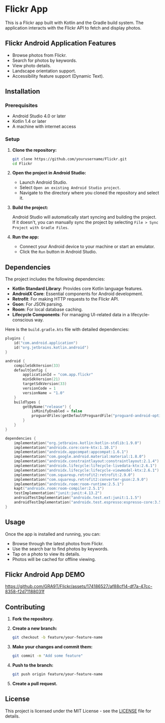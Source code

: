 
# Flickr App

This is a Flickr app built with Kotlin and the Gradle build system. The application interacts with the Flickr API to fetch and display photos.

## Flickr Android Application Features

- Browse photos from Flickr.
- Search for photos by keywords.
- View photo details.
- Landscape orientation support.
- Accessibility feature support (Dynamic Text).

## Installation

### Prerequisites

- Android Studio 4.0 or later
- Kotlin 1.4 or later
- A machine with internet access

### Setup

1. **Clone the repository:**

   ```bash
   git clone https://github.com/yourusername/Flickr.git
   cd Flickr
   ```

2. **Open the project in Android Studio:**

   - Launch Android Studio.
   - Select `Open an existing Android Studio project`.
   - Navigate to the directory where you cloned the repository and select it.

3. **Build the project:**

   Android Studio will automatically start syncing and building the project. If it doesn't, you can manually sync the project by selecting `File > Sync Project with Gradle Files`.

4. **Run the app:**

   - Connect your Android device to your machine or start an emulator.
   - Click the `Run` button in Android Studio.

## Dependencies

The project includes the following dependencies:

- **Kotlin Standard Library**: Provides core Kotlin language features.
- **AndroidX Core**: Essential components for Android development.
- **Retrofit**: For making HTTP requests to the Flickr API.
- **Gson**: For JSON parsing.
- **Room**: For local database caching.
- **Lifecycle Components**: For managing UI-related data in a lifecycle-conscious way.

Here is the `build.gradle.kts` file with detailed dependencies:

```kotlin
plugins {
    id("com.android.application")
    id("org.jetbrains.kotlin.android")
}

android {
    compileSdkVersion(33)
    defaultConfig {
        applicationId = "com.app.flickr"
        minSdkVersion(21)
        targetSdkVersion(33)
        versionCode = 1
        versionName = "1.0"
    }
    buildTypes {
        getByName("release") {
            isMinifyEnabled = false
            proguardFiles(getDefaultProguardFile("proguard-android-optimize.txt"), "proguard-rules.pro")
        }
    }
}

dependencies {
    implementation("org.jetbrains.kotlin:kotlin-stdlib:1.9.0")
    implementation("androidx.core:core-ktx:1.10.1")
    implementation("androidx.appcompat:appcompat:1.6.1")
    implementation("com.google.android.material:material:1.8.0")
    implementation("androidx.constraintlayout:constraintlayout:2.1.4")
    implementation("androidx.lifecycle:lifecycle-livedata-ktx:2.6.1")
    implementation("androidx.lifecycle:lifecycle-viewmodel-ktx:2.6.1")
    implementation("com.squareup.retrofit2:retrofit:2.9.0")
    implementation("com.squareup.retrofit2:converter-gson:2.9.0")
    implementation("androidx.room:room-runtime:2.5.1")
    kapt("androidx.room:room-compiler:2.5.1")
    testImplementation("junit:junit:4.13.2")
    androidTestImplementation("androidx.test.ext:junit:1.1.5")
    androidTestImplementation("androidx.test.espresso:espresso-core:3.5.1")
}
```

## Usage

Once the app is installed and running, you can:

- Browse through the latest photos from Flickr.
- Use the search bar to find photos by keywords.
- Tap on a photo to view its details.
- Photos will be cached for offline viewing.

## Flickr Android App DEMO

https://github.com/GRA9T/Flickr/assets/174186527/af88cf14-df7a-47cc-8358-f2d71188031f

## Contributing

1. **Fork the repository.**
2. **Create a new branch:**

   ```bash
   git checkout -b feature/your-feature-name
   ```

3. **Make your changes and commit them:**

   ```bash
   git commit -m "Add some feature"
   ```

4. **Push to the branch:**

   ```bash
   git push origin feature/your-feature-name
   ```

5. **Create a pull request.**

## License

This project is licensed under the MIT License - see the [LICENSE](LICENSE) file for details.
